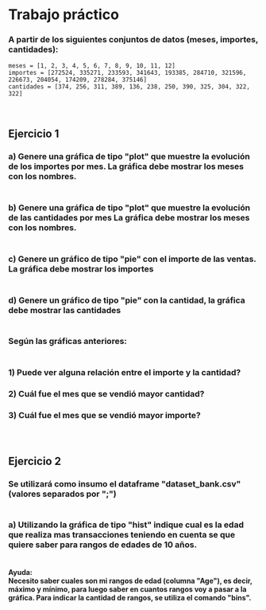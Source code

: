 # Trabajo práctico
### A partir de los siguientes conjuntos de datos (meses, importes, cantidades):
```
meses = [1, 2, 3, 4, 5, 6, 7, 8, 9, 10, 11, 12]
importes = [272524, 335271, 233593, 341643, 193385, 284710, 321596, 226673, 204054, 174209, 278284, 375146]
cantidades = [374, 256, 311, 389, 136, 238, 250, 390, 325, 304, 322, 322]
```
<br>

## Ejercicio 1<br>
### a) Genere una gráfica de tipo "plot" que muestre la evolución de los importes por mes. La gráfica debe mostrar los meses con los nombres. <br><br>
### b) Genere una gráfica de tipo "plot" que muestre la evolución de las cantidades por mes La gráfica debe mostrar los meses con los nombres.<br><br>
### c) Genere un gráfico de tipo "pie" con el importe de las ventas. La gráfica debe mostrar los importes<br><br>
### d) Genere un gráfico de tipo "pie" con la cantidad, la gráfica debe mostrar las cantidades<br><br>
### Según las gráficas anteriores: <br><br>
### 1) Puede ver alguna relación entre el importe y la cantidad?<br>
### 2) Cuál fue el mes que se vendió mayor cantidad?<br>
### 3) Cuál fue el mes que se vendió mayor importe?<br><br><br>

## Ejercicio 2<br>

### Se utilizará como insumo el dataframe "dataset_bank.csv" (valores separados por ";")<br><br>

### a) Utilizando la gráfica de tipo "hist" indique cual es la edad que realiza mas transacciones teniendo en cuenta se que quiere saber para rangos de edades de 10 años. <br><br>

**Ayuda:<br>
Necesito saber cuales son mi rangos de edad (columna "Age"), es decir, máximo y mínimo, para luego saber en cuantos rangos voy a pasar a la gráfica. Para indicar la cantidad de rangos, se utiliza el comando "bins".**